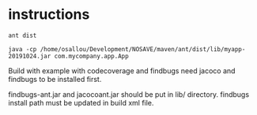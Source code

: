# instructions

    ant dist
    
    java -cp /home/osallou/Development/NOSAVE/maven/ant/dist/lib/myapp-20191024.jar com.mycompany.app.App


Build with example with codecoverage and findbugs need jacoco and findbugs to be installed first.

findbugs-ant.jar and jacocoant.jar should be put in lib/ directory.
findbugs install path must be updated in build xml file.
